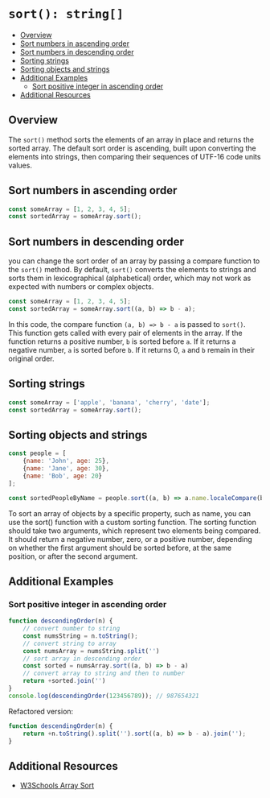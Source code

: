 
# `sort(): string[]`


<!-- TOC -->

- [Overview](#overview)
- [Sort numbers in ascending order](#sort-numbers-in-ascending-order)
- [Sort numbers in descending order](#sort-numbers-in-descending-order)
- [Sorting strings](#sorting-strings)
- [Sorting objects and strings](#sorting-objects-and-strings)
- [Additional Examples](#additional-examples)
    - [Sort positive integer in ascending order](#sort-positive-integer-in-ascending-order)
- [Additional Resources](#additional-resources)

<!-- /TOC -->

<a id="markdown-overview" name="overview"></a>

## Overview

The `sort()` method sorts the elements of an array in place and returns the sorted
array. The default sort order is ascending, built upon converting the elements into
strings, then comparing their sequences of UTF-16 code units values.

<a id="markdown-sort-numbers-in-ascending-order" name="sort-numbers-in-ascending-order"></a>

## Sort numbers in ascending order

```js
const someArray = [1, 2, 3, 4, 5];
const sortedArray = someArray.sort();
```

<a id="markdown-sort-numbers-in-descending-order" name="sort-numbers-in-descending-order"></a>

## Sort numbers in descending order

you can change the sort order of an array by passing a compare function to the `sort()`
method. By default, `sort()` converts the elements to strings and sorts them in
lexicographical (alphabetical) order, which may not work as expected with numbers or
complex objects.

```js
const someArray = [1, 2, 3, 4, 5];
const sortedArray = someArray.sort((a, b) => b - a);
```

In this code, the compare function `(a, b) => b - a` is passed to `sort()`. This
function gets called with every pair of elements in the array. If the function returns a
positive number, `b` is sorted before `a`. If it returns a negative number, `a` is
sorted before `b`. If it returns 0, `a` and `b` remain in their original order.

<a id="markdown-sorting-strings" name="sorting-strings"></a>

## Sorting strings

```js
const someArray = ['apple', 'banana', 'cherry', 'date'];
const sortedArray = someArray.sort();
```

<a id="markdown-sorting-objects-and-strings" name="sorting-objects-and-strings"></a>

## Sorting objects and strings

```js
const people = [
    {name: 'John', age: 25},
    {name: 'Jane', age: 30},
    {name: 'Bob', age: 20}
];

const sortedPeopleByName = people.sort((a, b) => a.name.localeCompare(b.name));
```

To sort an array of objects by a specific property, such as name, you can use the sort()
function with a custom sorting function. The sorting function should take two arguments,
which represent two elements being compared. It should return a negative number, zero,
or a positive number, depending on whether the first argument should be sorted before,
at the same position, or after the second argument.

<a id="markdown-additional-examples" name="additional-examples"></a>

## Additional Examples

<a id="markdown-sort-positive-integer-in-ascending-order" name="sort-positive-integer-in-ascending-order"></a>

### Sort positive integer in ascending order

```js
function descendingOrder(n) {
    // convert number to string
    const numsString = n.toString();
    // convert string to array
    const numsArray = numsString.split('')
    // sort array in descending order
    const sorted = numsArray.sort((a, b) => b - a)
    // convert array to string and then to number
    return +sorted.join('')
}
console.log(descendingOrder(123456789)); // 987654321
```

Refactored version:

```js
function descendingOrder(n) {
    return +n.toString().split('').sort((a, b) => b - a).join('');
}
```


<a id="markdown-additional-resources" name="additional-resources"></a>

## Additional Resources

- <a href="https://www.w3schools.com/js/js_array_sort.asp" target="blank"> W3Schools Array Sort </a>
